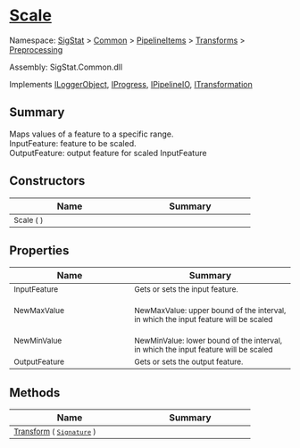 # [Scale](./Scale.md)

Namespace: [SigStat]() > [Common](./../../../README.md) > [PipelineItems]() > [Transforms]() > [Preprocessing](./README.md)

Assembly: SigStat.Common.dll

Implements [ILoggerObject](./../../../ILoggerObject.md), [IProgress](./../../../Helpers/IProgress.md), [IPipelineIO](./../../../Pipeline/IPipelineIO.md), [ITransformation](./../../../ITransformation.md)

## Summary
Maps values of a feature to a specific range.  <br>InputFeature: feature to be scaled.<br>OutputFeature: output feature for scaled InputFeature

## Constructors

| Name | Summary | 
| --- | --- | 
| <sub>Scale (  )</sub><div style="width: 200px">| <sub></sub><div style="width: 200px">| <br>


## Properties

| Name | Summary | 
| --- | --- | 
| <sub>InputFeature</sub><div style="width: 200px">| <sub>Gets or sets the input feature.</sub><div style="width: 200px">| <br>
| <sub>NewMaxValue</sub><div style="width: 200px">| <sub><br>NewMaxValue: upper bound of the interval, in which the input feature will be scaled</sub><div style="width: 200px">| <br>
| <sub>NewMinValue</sub><div style="width: 200px">| <sub><br>NewMinValue: lower bound of the interval, in which the input feature will be scaled</sub><div style="width: 200px">| <br>
| <sub>OutputFeature</sub><div style="width: 200px">| <sub>Gets or sets the output feature.</sub><div style="width: 200px">| <br>


## Methods

| Name | Summary | 
| --- | --- | 
| <sub>[Transform](./Methods/Scale-100663813.md) ( [`Signature`](./../../../Signature.md) )</sub><div style="width: 200px">| <sub></sub><div style="width: 200px">| <br>


